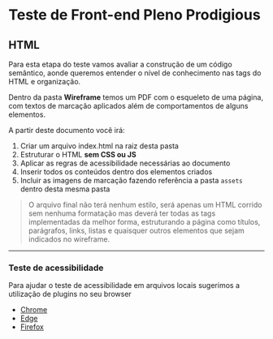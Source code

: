 # Teste de Front-end Pleno Prodigious

## HTML

Para esta etapa do teste vamos avaliar a construção de um código semântico, aonde queremos entender o nível de conhecimento nas tags do HTML e organização.

Dentro da pasta **Wireframe** temos um PDF com o esqueleto de uma página, com textos de marcação aplicados além de comportamentos de alguns elementos.

A partir deste documento você irá:
 1. Criar um arquivo index.html na raiz desta pasta
 2. Estruturar o HTML **sem CSS ou JS**
 3. Aplicar as regras de acessibilidade necessárias ao documento
 4. Inserir todos os conteúdos dentro dos elementos criados
 5. Incluir as imagens de marcação fazendo referência a pasta `assets` dentro desta mesma pasta

> O arquivo final não terá nenhum estilo, será apenas um HTML corrido sem nenhuma formatação mas deverá ter todas as tags implementadas da melhor forma, estruturando a página como títulos, parágrafos, links, listas e quaisquer outros elementos que sejam indicados no wireframe.

- - -

### Teste de acessibilidade

Para ajudar o teste de acessibilidade em arquivos locais sugerimos a utilização de plugins no seu browser

* [Chrome](https://chrome.google.com/webstore/detail/axe/lhdoppojpmngadmnindnejefpokejbdd)
* [Edge](https://microsoftedge.microsoft.com/addons/detail/axe-web-accessibility-t/kcenlimkmjjkdfcaleembgmldmnnlfkn)
* [Firefox](https://addons.mozilla.org/en-us/firefox/addon/axe-devtools/)
